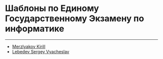 # Шаблоны по Единому Государственному Экзамену по информатике

---

* [Merzlyakov Kirill](https://github.com/KirillMerz)
* [Lebedev Sergey Vyacheslav](https://github.com/LebedevSergeyVach)
